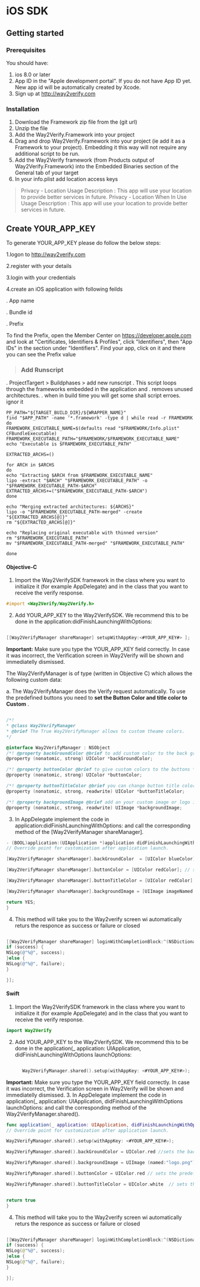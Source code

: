 # iOS SDK

## Getting started

### Prerequisites

You should have:

1. ios 8.0 or later
2. App ID in the "Apple development portal". If you do not have App ID yet. New app id will be automatically created by Xcode.
3. Sign up at http://way2verify.com

### Installation

1. Download the Framework zip file from the (git url)
2. Unzip the file
3. Add the Way2Verify.Framework  into your project
4. Drag and drop Way2Verify.Framework into your project (ie add it as a Framework to your project).
Embedding it this way will not require any additional script to be run.
5. Add the Way2Verify framework (from Products output of Way2Verify.Framework) into the Embedded Binaries section of the General tab of your target
6. In your info.plist add location access keys 
> Privacy - Location Usage Description : This app will use your location to provide better services in future.
> Privacy - Location When In Use Usage Description : This app will use your location to provide better services in future.


## Create YOUR_APP_KEY
To generate YOUR_APP_KEY please do follow the below steps:

1.logon to http://way2verify.com

2.register with your details

3.login with your credentials

4.create an iOS application with following feilds

. App name

. Bundle id

. Prefix

 To find the Prefix, open the Member Center on https://developer.apple.com and look at "Certificates, Identifiers & Profiles", click "Identifiers", then "App IDs" in the section under "Identifiers". Find your app, click on it and there you can see the Prefix value

>  ### Add Runscript ##

 . ProjectTargert > Buildphases > add new runscript
 . This script loops through the frameworks embedded in the application and
 . removes unused architectures.
 . when in build time you will get some shall script erroes. ignor it
 
 ```
 PP_PATH="${TARGET_BUILD_DIR}/${WRAPPER_NAME}"
 find "$APP_PATH" -name '*.framework' -type d | while read -r FRAMEWORK
 do
 FRAMEWORK_EXECUTABLE_NAME=$(defaults read "$FRAMEWORK/Info.plist" CFBundleExecutable)
 FRAMEWORK_EXECUTABLE_PATH="$FRAMEWORK/$FRAMEWORK_EXECUTABLE_NAME"
 echo "Executable is $FRAMEWORK_EXECUTABLE_PATH"
 
 EXTRACTED_ARCHS=()
 
 for ARCH in $ARCHS
 do
 echo "Extracting $ARCH from $FRAMEWORK_EXECUTABLE_NAME"
 lipo -extract "$ARCH" "$FRAMEWORK_EXECUTABLE_PATH" -o "$FRAMEWORK_EXECUTABLE_PATH-$ARCH"
 EXTRACTED_ARCHS+=("$FRAMEWORK_EXECUTABLE_PATH-$ARCH")
 done
 
 echo "Merging extracted architectures: ${ARCHS}"
 lipo -o "$FRAMEWORK_EXECUTABLE_PATH-merged" -create "${EXTRACTED_ARCHS[@]}"
 rm "${EXTRACTED_ARCHS[@]}"
 
 echo "Replacing original executable with thinned version"
 rm "$FRAMEWORK_EXECUTABLE_PATH"
 mv "$FRAMEWORK_EXECUTABLE_PATH-merged" "$FRAMEWORK_EXECUTABLE_PATH"
 
 done
```
#### Objective-C

1. Import the Way2VerifySDK framework in the class where you want to initialize it (for example AppDelegate) and in the class that you want to receive the verify response.

```objectivec
#import <Way2Verify/Way2Verify.h>
```

2. Add YOUR_APP_KEY to the  Way2VerifySDK. We recommend this to be done in the application:didFinishLaunchingWithOptions:

```objectivec

[[Way2VerifyManager shareManager] setupWithAppKey:<#YOUR_APP_KEY#> ];

```

**Important:** Make sure you type the YOUR_APP_KEY field correctly. In case it was incorrect, the Verification screen in Way2Verify will be shown and immediatelly dismissed.

The Way2VerifyManager is of type  (written in Objective C) which allows the following custom data:

a. The Way2VerifyManager does the Verify request automatically. To use the predefined buttons you need to **set the Button Color and title color to Custom** .
```objectivec

/*!
* @class Way2VerifyManager
* @brief The True Way2VerifyManager allows to custom theame colors.
*/

@interface Way2VerifyManager : NSObject
/*! @property backGroundColor @brief to add custom color to the back ground views without logo it won't applicable  */
@property (nonatomic, strong) UIColor *backGroundColor;

/*! @property buttonColor @brief to give custom colors to the buttons */
@property (nonatomic, strong) UIColor *buttonColor;

/*! @property buttonTitleColor @brief you can change button title color respectice to the bg color  */
@property (nonatomic, strong, readwrite) UIColor *buttonTitleColor;

/*! @property backgroundImage @brief add an your custom image or logo insted off default bg image. It will work along with background color you must provide the both background color and your logo */
@property (nonatomic, strong, readwrite) UIImage *backgroundImage;

```

3. In AppDelegate implement the code in  application:didFinishLaunchingWithOptions: and call the corresponding method of the [Way2VerifyManager shareManager].

```objectivec
- (BOOL)application:(UIApplication *)application didFinishLaunchingWithOptions:(NSDictionary *)launchOptions {
// Override point for customization after application launch.

[Way2VerifyManager shareManager].backGroundColor  = [UIColor blueColor];// sets the background theme color

[Way2VerifyManager shareManager].buttonColor = [UIColor redColor]; // sets the predefined button background color

[Way2VerifyManager shareManager].buttonTitleColor = [UIColor redColor]; // sets the predefined buttons title color

[Way2VerifyManager shareManager].backgroundImage = [UIImage imageNamed:@"Applogo.png"]; // Add your app logo insted of defauld backgrobackgroundImage

return YES;
}
```

4.  This method will take  you to the Way2verify screen wi automatically returs the responce as success or failure or closed

```objectivec

[[Way2VerifyManager shareManager] loginWithCompletionBlock:^(NSDictionary *success, NSString *failure) {
if (success) {
NSLog(@"%@", success);
}else {
NSLog(@"%@", failure);
}

}];

```
#### Swift
1. Import the Way2VerifySDK framework in the class where you want to initialize it (for example AppDelegate) and in the class that you want to receive the verify response.

```swift
import Way2Verify
```

2. Add YOUR_APP_KEY to the  Way2VerifySDK. We recommend this to be done in the  application(_ application: UIApplication, didFinishLaunchingWithOptions launchOptions:

```swift

      Way2VerifyManager.shared().setup(withAppKey: <#YOUR_APP_KEY#>);

```

**Important:** Make sure you type the YOUR_APP_KEY field correctly. In case it was incorrect, the Verification screen in Way2Verify will be shown and immediatelly dismissed.
3. In AppDelegate implement the code in  application(_ application: UIApplication, didFinishLaunchingWithOptions launchOptions: and call the corresponding method of the Way2VerifyManager.shared().

```swift
func application(_ application: UIApplication, didFinishLaunchingWithOptions launchOptions: [UIApplicationLaunchOptionsKey: Any]?) -> Bool {
// Override point for customization after application launch.

Way2VerifyManager.shared().setup(withAppKey: <#YOUR_APP_KEY#>);

Way2VerifyManager.shared().backGroundColor = UIColor.red //sets the background theme color

Way2VerifyManager.shared().backgroundImage = UIImage (named:"logo.png") // Add your app logo insted of defauld backgrobackgroundImage

Way2VerifyManager.shared().buttonColor = UIColor.red // sets the predefined button background color

Way2VerifyManager.shared().buttonTitleColor = UIColor.white  // sets the predefined buttons title color


return true
}
```

4.  This method will take  you to the Way2verify screen wi automatically returs the responce as success or failure or closed

```swift

[[Way2VerifyManager shareManager] loginWithCompletionBlock:^(NSDictionary *success, NSString *failure) {
if (success) {
NSLog(@"%@", success);
}else {
NSLog(@"%@", failure);
}

}];

```








